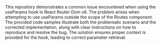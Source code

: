 This repository demonstrates a common issue encountered when using the useParams hook in React Router Dom v6.  The problem arises when attempting to use useParams outside the scope of the Routes component. The provided code samples illustrate both the problematic scenario and the corrected implementation, along with clear instructions on how to reproduce and resolve the bug.  The solution ensures proper context is provided for the hook, leading to correct parameter retrieval.